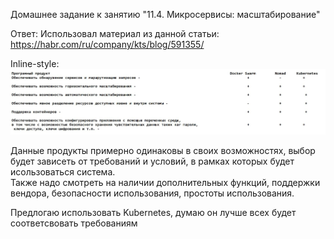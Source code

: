 Домашнее задание к занятию "11.4. Микросервисы: масштабирование"

Ответ:
Использовал материал из данной статьи: 
https://habr.com/ru/company/kts/blog/591355/

Inline-style: 
![alt text](https://github.com/Andrey-netology/11.4/blob/main/1.JPG "Logo Title Text 1")


Данные продукты примерно одинаковы в своих возможностях, выбор будет зависеть от требований и условий, в рамках которых будет исользоваться система.  
Также надо смотреть на наличии дополнительных функций, поддержки вендора, безопасности использования, простоты использования. 

Предлогаю использовать Kubernetes, думаю он лучше всех будет соответсвовать требованиям 
